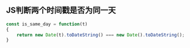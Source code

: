 ## JS判断两个时间戳是否为同一天

```javascript
const is_same_day = function(t)
{
	return new Date(t).toDateString() === new Date().toDateString();
}
```

